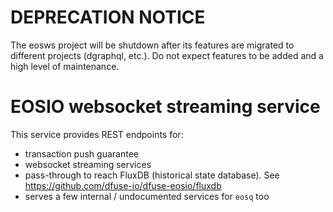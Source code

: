 DEPRECATION NOTICE
==================

The eosws project will be shutdown after its features are migrated to different projects (dgraphql, etc.).
Do not expect features to be added and a high level of maintenance.


EOSIO websocket streaming service
=================================

This service provides REST endpoints for:
* transaction push guarantee
* websocket streaming services
* pass-through to reach FluxDB (historical state database). See https://github.com/dfuse-io/dfuse-eosio/fluxdb
* serves a few internal / undocumented services for `eosq` too
